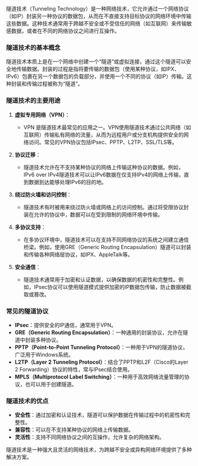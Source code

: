 隧道技术（Tunneling Technology）是一种网络技术，它允许通过一个网络协议（如IP）封装另一种协议的数据包，从而在不直接支持目标协议的网络环境中传输这些数据。这种技术通常用于跨越不安全或不受信任的网络（如互联网）来传输敏感数据，或者在不同的网络协议之间进行互操作。

### 隧道技术的基本概念

隧道技术本质上是在一个网络中创建一个“隧道”或虚拟连接，通过这个隧道可以安全地传输数据。封装的过程是指将要传输的数据包（使用某种协议，如IPX、IPv6）包裹在另一个数据包的负载部分，并使用一个不同的协议（如IP）传输。这种封装和传输过程被称为“隧道”。

### 隧道技术的主要用途

1. **虚拟专用网络（VPN）**：
    - VPN 是隧道技术最常见的应用之一。VPN使用隧道技术通过公共网络（如互联网）传输私有网络的流量，从而为远程用户或分支机构提供安全的网络访问。常见的VPN协议包括IPsec、PPTP、L2TP、SSL/TLS等。

2. **协议迁移**：
    - 隧道技术允许在不支持某种协议的网络上传输这种协议的数据。例如，IPv6 over IPv4隧道技术可以让IPv6数据在仅支持IPv4的网络上传输，直到数据到达能够处理IPv6的目的地。

3. **绕过防火墙和访问控制**：
    - 隧道技术有时被用来绕过防火墙或网络上的访问控制。通过将受限协议封装在允许的协议中，数据可以在受到限制的网络环境中传输。

4. **多协议支持**：
    - 在多协议环境中，隧道技术可以在支持不同网络协议的系统之间建立通信桥梁。例如，使用GRE（Generic Routing Encapsulation）隧道可以封装和传输各种网络层协议，如IPX、AppleTalk等。

5. **安全通信**：
    - 隧道技术通常用于加密和认证数据，以确保数据的机密性和完整性。例如，IPsec协议可以使用隧道模式提供加密的IP数据包传输，防止数据被截取或篡改。

### 常见的隧道协议

- **IPsec**：提供安全的IP通信，通常用于VPN。
- **GRE（Generic Routing Encapsulation）**：一种通用的封装协议，允许在隧道中封装多种协议。
- **PPTP（Point-to-Point Tunneling Protocol）**：一种用于VPN的隧道协议，广泛用于Windows系统。
- **L2TP（Layer 2 Tunneling Protocol）**：结合了PPTP和L2F（Cisco的Layer 2 Forwarding）协议的特性，常与IPsec结合使用。
- **MPLS（Multiprotocol Label Switching）**：一种用于高效网络流量管理的协议，也可以用于创建隧道。

### 隧道技术的优点

- **安全性**：通过加密和认证技术，隧道可以保护数据在传输过程中的机密性和完整性。
- **兼容性**：可以在不支持某种协议的网络上传输数据。
- **灵活性**：支持不同网络协议之间的互操作，允许复杂的网络架构。

隧道技术是一种强大且灵活的网络技术，为跨越不安全或异构网络环境提供了多种解决方案。
